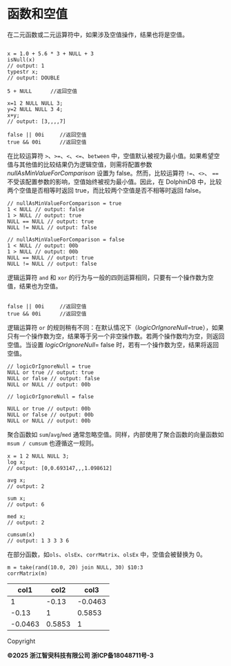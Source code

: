 # 函数和空值

在二元函数或二元运算符中，如果涉及空值操作，结果也将是空值。

```

x = 1.0 + 5.6 * 3 + NULL + 3
isNull(x)
// output: 1
typestr x;
// output: DOUBLE

5 + NULL      //返回空值

x=1 2 NULL NULL 3;
y=2 NULL NULL 3 4;
x+y;
// output: [3,,,,7]

false || 00i     //返回空值
true && 00i      //返回空值

```

在比较运算符
`>`、`>=`、`<`、`<=`、`between`
中，空值默认被视为最小值。如果希望空值与其他值的比较结果仍为逻辑空值，则需将配置参数 *nullAsMinValueForComparison* 设置为
false。然而，比较运算符 `!=`、`<>`、 `==`
不受该配置参数的影响，空值始终被视为最小值。因此，在 DolphinDB 中，比较两个空值是否相等时返回 true，而比较两个空值是否不相等时返回 false。

```
// nullAsMinValueForComparison = true
1 < NULL // output: false
1 > NULL // output: true
NULL == NULL // output: true
NULL != NULL // output: false

// nullAsMinValueForComparison = false
1 < NULL // output: 00b
1 > NULL // output: 00b
NULL == NULL // output: true
NULL != NULL // output: false
```

逻辑运算符 `and` 和 `xor`
的行为与一般的四则运算相同，只要有一个操作数为空值，结果也为空值。

```

false || 00i     //返回空值
true && 00i      //返回空值
```

逻辑运算符 `or`
的规则稍有不同：在默认情况下（*logicOrIgnoreNull*=true），如果只有一个操作数为空，结果等于另一个非空操作数。若两个操作数均为空，则返回空值。当设置
*logicOrIgnoreNull*= false 时，若有一个操作数为空，结果将返回空值。

```
// logicOrIgnoreNull = true
NULL or true // output: true
NULL or false // output: false
NULL or NULL // output: 00b

// logicOrIgnoreNull = false

NULL or true // output: 00b
NULL or false // output: 00b
NULL or NULL // output: 00b
```

聚合函数如 `sum`/`avg`/`med`
通常忽略空值。同样，内部使用了聚合函数的向量函数如 `msum / cumsum` 也遵循这一规则。

```
x = 1 2 NULL NULL 3;
log x;
// output: [0,0.693147,,,1.098612]

avg x;
// output: 2

sum x;
// output: 6

med x;
// output: 2

cumsum(x)
// output: 1 3 3 3 6
```

在部分函数，如`ols`、`olsEx`、`corrMatrix`、`olsEx`
中，空值会被替换为 0。

```
m = take(rand(10.0, 20) join NULL, 30) $10:3
corrMatrix(m)

```

| col1 | col2 | col3 |
| --- | --- | --- |
| 1 | -0.13 | -0.0463 |
| -0.13 | 1 | 0.5853 |
| -0.0463 | 0.5853 | 1 |

Copyright

**©2025 浙江智臾科技有限公司 浙ICP备18048711号-3**
